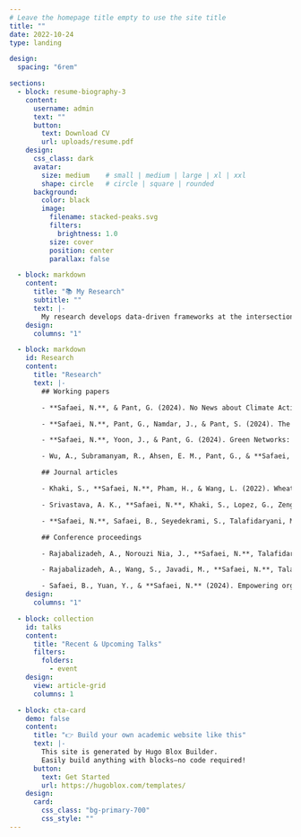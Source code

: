 ```yaml
---
# Leave the homepage title empty to use the site title
title: ""
date: 2022-10-24
type: landing

design:
  spacing: "6rem"

sections:
  - block: resume-biography-3
    content:
      username: admin
      text: ""
      button:
        text: Download CV
        url: uploads/resume.pdf
    design:
      css_class: dark
      avatar:
        size: medium    # small | medium | large | xl | xxl
        shape: circle   # circle | square | rounded
      background:
        color: black
        image:
          filename: stacked-peaks.svg
          filters:
            brightness: 1.0
          size: cover
          position: center
          parallax: false

  - block: markdown
    content:
      title: "📚 My Research"
      subtitle: ""
      text: |-
        My research develops data-driven frameworks at the intersection of innovation, corporate environmental sustainability, and organizational performance. I combine econometrics, machine learning, natural language processing, and network analytics to study how firms communicate, innovate, and respond to societal pressures such as climate change. Much of my work leverages unstructured and distributed data sources, including news, social media, and patents, to uncover insights that traditional datasets often miss. By applying causal inference and computational methods, I aim to advance academic knowledge while providing actionable intelligence for managers and policymakers.
    design:
      columns: "1"

  - block: markdown
    id: Research
    content:
      title: "Research"
      text: |-
        ## Working papers

        - **Safaei, N.**, & Pant, G. (2024). No News about Climate Action Is Good News for the Low-polluting Firm. *Production and Operations Management*. (R&R; resubmission planned Oct 2024). [Link](#)

        - **Safaei, N.**, Pant, G., Namdar, J., & Pant, S. (2024). The Green Ripple Effect: Unraveling Green Innovation Diffusion in Supply Chain Networks. Working paper. [Link](#)

        - **Safaei, N.**, Yoon, J., & Pant, G. (2024). Green Networks: How Corporate Alliances and Competitor Links Shape Future Green Job Investments. Working paper. [Link](#)

        - Wu, A., Subramanyam, R., Ahsen, E. M., Pant, G., & **Safaei, N.** (2025). Communicate for Green or Greenwashing? Evidence from Social Media Platforms. Work in progress. [Link](#)

        ## Journal articles

        - Khaki, S., **Safaei, N.**, Pham, H., & Wang, L. (2022). WheatNet: A lightweight convolutional neural network for high-throughput image-based wheat head detection and counting. *Neurocomputing, 489*, 78–89. [Link](#)

        - Srivastava, A. K., **Safaei, N.**, Khaki, S., Lopez, G., Zeng, W., Ewert, F., Rahimi, J., *et al.* (2021). Winter wheat yield prediction using convolutional neural networks from environmental and phenological data. *Scientific Reports, 12*(1), 3215. [Link](#)

        - **Safaei, N.**, Safaei, B., Seyedekrami, S., Talafidaryani, M., Masoud, A., Wang, S., Moqri, M., *et al.* (2022). E-CatBoost: An efficient machine learning framework for predicting ICU mortality using the eICU Collaborative Research Database. *PLOS ONE, 17*(5), e0262895. [Link](#)

        ## Conference proceedings

        - Rajabalizadeh, A., Norouzi Nia, J., **Safaei, N.**, Talafidaryani, M., Bijari, R., Zarindast, A., Moqri, M., *et al.* (2020). An exploratory analysis of Electronic Intensive Care Unit (eICU) Collaborative Research Database. In *Proceedings of the International Conference on Information Systems (ICIS)*. [Link](#)

        - Rajabalizadeh, A., Wang, S., Javadi, M., **Safaei, N.**, Talafidaryani, M., Li, Q., Moqri, M., *et al.* (2020). In-depth evaluation of APACHE scoring system using eICU database. In *Proceedings of the International Conference on Information Systems (ICIS)*. [Link](#)

        - Safaei, B., Yuan, Y., & **Safaei, N.** (2024). Empowering organizations through big data: A framework for digital resilience. In *Proceedings of the Americas Conference on Information Systems (AMCIS)*. [Link](#)
    design:
      columns: "1"

  - block: collection
    id: talks
    content:
      title: "Recent & Upcoming Talks"
      filters:
        folders:
          - event
    design:
      view: article-grid
      columns: 1

  - block: cta-card
    demo: false
    content:
      title: "👉 Build your own academic website like this"
      text: |-
        This site is generated by Hugo Blox Builder.
        Easily build anything with blocks—no code required!
      button:
        text: Get Started
        url: https://hugoblox.com/templates/
    design:
      card:
        css_class: "bg-primary-700"
        css_style: ""
---
```

